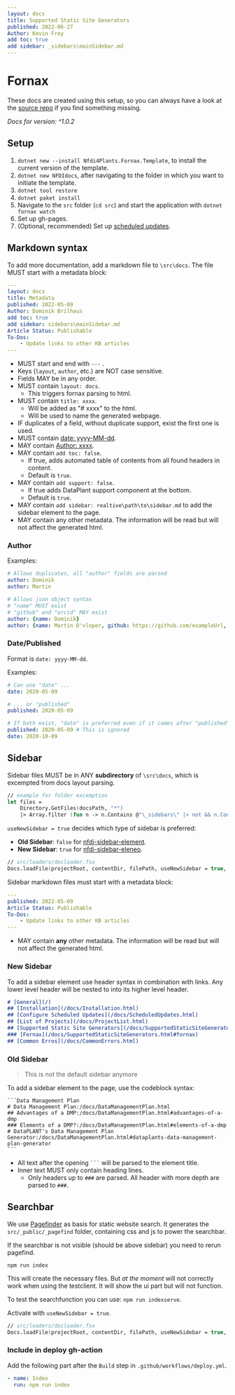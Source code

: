 ```yaml
---
layout: docs
title: Supported Static Site Generators
published: 2022-06-27
Author: Kevin Frey
add toc: true
add sidebar: _sidebars\mainSidebar.md
---
```


# Fornax

These docs are created using this setup, so you can always have a look at the [source repo](https://github.com/nfdi4plants/web-components-docs) if you find something missing.

*Docs for version: ^1.0.2*

## Setup

1. `dotnet new --install Nfdi4Plants.Fornax.Template`, to install the current version of the template.
2. `dotnet new NFDIdocs`, after navigating to the folder in which you want to initiate the template.
3. `dotnet tool restore`
4. `dotnet paket install`
5. Navigate to the `src` folder (`cd src`) and start the application with `dotnet fornax watch`
6. Set up gh-pages.
7. (Optional, recommended) Set up [scheduled updates](/web-components-docs/docs/ScheduledUpdates.html).

## Markdown syntax

To add more documentation, add a markdown file to `\src\docs`. The file MUST start with a metadata block:

<!--used yml here as code language for nice color syntax-->
```yml
---
layout: docs
title: Metadata
published: 2022-05-09
Author: Dominik Brilhaus
add toc: true
add sidebar: sidebars\mainSidebar.md
Article Status: Publishable
To-Dos: 
    - Update links to other KB articles
---
```

- MUST start and end with `---` .
- Keys (`layout`, `author`, etc.) are NOT case sensitive.
- Fields MAY be in any order.
- MUST contain `layout: docs`.
    - This triggers fornax parsing to html.
- MUST contain `title: xxxx`.
    - Will be added as "# xxxx" to the html.
    - Will be used to name the generated webpage.
- IF duplicates of a field, without duplicate support, exist the first one is used.
- MUST contain [date: yyyy-MM-dd](#datepublished).
- MAY contain [Author: xxxx](#author).
- MAY contain `add toc: false`.
    - If true, adds automated table of contents from all found headers in content.
    - Default is `true`.
- MAY contain `add support: false`.
    - If true adds DataPlant support component at the bottom.
    - Default is `true`.
- MAY contain `add sidebar: realtive\path\to\sidebar.md` to add the sidebar element to the page.
- MAY contain any other metadata. The information will be read but will not affect the generated html.

### Author

Examples:

```yml
# Allows duplicates, all "author" fields are parsed
author: Dominik
author: Martin
```

```yml
# Allows json object syntax
# "name" MUST exist
# "github" and "orcid" MAY exist
author: {name: Dominik}
author: {name: Martin D'vloper, github: https://github.com/exampleUrl, orcid: 0000-0000-0000-0000}
```
  
### Date/Published

Format is `date: yyyy-MM-dd`.

Examples:

```yml
# Can use "date" ...
date: 2020-05-09
```

```yml
# ... or "published"
published: 2020-05-09
```

```yml
# If both exist, "date" is preferred even if it comes after "published".
published: 2020-05-09 # This is ignored
date: 2020-10-09
```

## Sidebar

Sidebar files MUST be in ANY **subdirectory** of `\src\docs`, which is excempted from docs layout parsing. 

```fsharp
// example for folder excemption
let files = 
    Directory.GetFiles(docsPath, "*")
    |> Array.filter (fun n -> n.Contains @"\_sidebars\" |> not && n.Contains "/_sidebars/" |> not)
```

`useNewSidebar = true` decides which type of sidebar is preferred:
- **Old Sidebar**: `false` for [nfdi-sidebar-element](./WebComponents.html#nfdi-sidebar-element).
- **New Sidebar**: `true` for [nfdi-sidebar-eleneo](./WebComponents.html#nfdi-sidebar-eleneo).

```fsharp
// src/loaders/docloader.fsx
Docs.loadFile(projectRoot, contentDir, filePath, useNewSidebar = true, includeSearchbar = true)
```

Sidebar markdown files must start with a metadata block:

```yml
---
published: 2022-05-09
Article Status: Publishable
To-Dos: 
    - Update links to other KB articles
---
```

- MAY contain **any** other metadata. The information will be read but will not affect the generated html.

### New Sidebar

To add a sidebar element use header syntax in combination with links. Any lower level header will be nested to into its higher level header.

```markdown
# [General](/)
## [Installation](/docs/Installation.html)
## [Configure Scheduled Updates](/docs/ScheduledUpdates.html)
## [List of Projects](/docs/ProjectList.html)
## [Supported Static Site Generators](/docs/SupportedStaticSiteGenerators.html)
### [Fornax](/docs/SupportedStaticSiteGenerators.html#fornax)
## [Common Erros](/docs/CommonErrors.html)
```

### Old Sidebar 

> This is not the default sidebar anymore

To add a sidebar element to the page, use the codeblock syntax:

<pre><code>```Data Management Plan
# Data Management Plan:/docs/DataManagementPlan.html
## Advantages of a DMP:/docs/DataManagementPlan.html#advantages-of-a-dmp
### Elements of a DMP?:/docs/DataManagementPlan.html#elements-of-a-dmp
# DataPLANT's Data Management Plan Generator:/docs/DataManagementPlan.html#dataplants-data-management-plan-generator
```</code></pre>

- All text after the opening <code>```</code> will be parsed to the element title.
- Inner text MUST only contain heading lines.
    - Only headers up to `###` are parsed. All header with more depth are parsed to `###`.


## Searchbar

We use [Pagefinder](https://pagefind.app/docs/) as basis for static website search.
It generates the `src/_public/_pagefind` folder, containing css and js to power the searchbar.

If the searchbar is not visible (should be above sidebar) you need to rerun pagefind.

`npm run index` 

This will create the necessary files. But *at the moment* will not correctly work when using the testclient.
It will show the ui part but will not function.

To test the searchfunction you can use: `npm run indexserve`.

Activate with `useNewSidebar = true`.

```fsharp
// src/loaders/docloader.fsx
Docs.loadFile(projectRoot, contentDir, filePath, useNewSidebar = true, includeSearchbar = true)
```

### Include in deploy gh-action

Add the following part after the `Build` step in `.github/workflows/deploy.yml`.

```yml
- name: Index
  run: npm run index
```
